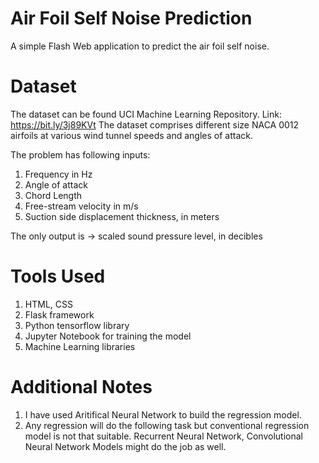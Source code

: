 # Air Foil Self Noise Prediction

A simple Flash Web application to predict the air foil self noise.

# Dataset
The dataset can be found UCI Machine Learning Repository.
  Link: https://bit.ly/3j89KVt
The dataset comprises different size NACA 0012 airfoils at various wind tunnel speeds and angles of attack.

The problem has following inputs:
  1. Frequency in Hz
  2. Angle of attack
  3. Chord Length
  4. Free-stream velocity in m/s
  5. Suction side displacement thickness, in meters

The only output is -> scaled sound pressure level, in decibles

# Tools Used
 1. HTML, CSS
 2. Flask framework
 3. Python tensorflow library
 4. Jupyter Notebook for training the model
 5. Machine Learning libraries

# Additional Notes
 1. I have used Aritifical Neural Network to build the regression model.
 2. Any regression will do the following task but conventional regression model is not that suitable. Recurrent Neural Network, Convolutional Neural Network Models might do the job as well.
